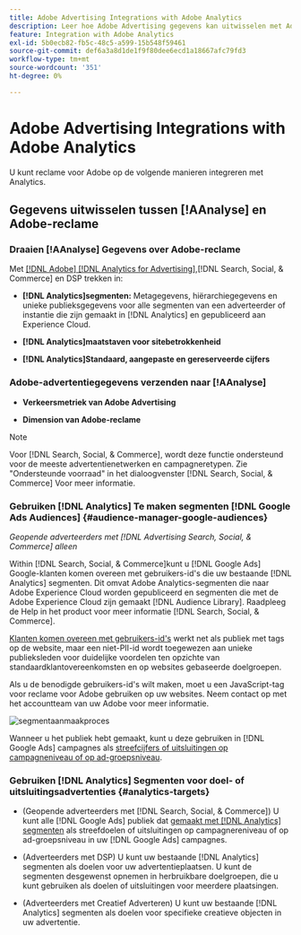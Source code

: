 ```yaml
---
title: Adobe Advertising Integrations with Adobe Analytics
description: Leer hoe Adobe Advertising gegevens kan uitwisselen met Adobe Analytics en hoe u de gegevens kunt gebruiken in Search, Social & Commerce.
feature: Integration with Adobe Analytics
exl-id: 5b0ecb82-fb5c-48c5-a599-15b548f59461
source-git-commit: def6a3a8d1de1f9f80dee6ecd1a18667afc79fd3
workflow-type: tm+mt
source-wordcount: '351'
ht-degree: 0%

---
```


# Adobe Advertising Integrations with Adobe Analytics

U kunt reclame voor Adobe op de volgende manieren integreren met Analytics.

## Gegevens uitwisselen tussen [!AAnalyse] en Adobe-reclame

### Draaien [!AAnalyse] Gegevens over Adobe-reclame

Met [[!DNL Adobe] [!DNL Analytics for Advertising]](/help/integrations/analytics/overview.md),[!DNL Search, Social, & Commerce] en DSP trekken in:

* **[!DNL Analytics]segmenten:**  Metagegevens, hiërarchiegegevens en unieke publieksgegevens voor alle segmenten van een adverteerder of instantie die zijn gemaakt in [!DNL Analytics] en gepubliceerd aan Experience Cloud.

* **[!DNL Analytics]maatstaven voor sitebetrokkenheid**

* **[!DNL Analytics]Standaard, aangepaste en gereserveerde cijfers**

### Adobe-advertentiegegevens verzenden naar [!AAnalyse]

* **Verkeersmetriek van Adobe Advertising**

* **Dimension van Adobe-reclame**

>[!NOTE]
>
>Voor [!DNL Search, Social, & Commerce], wordt deze functie ondersteund voor de meeste advertentienetwerken en campagneretypen. Zie &quot;Ondersteunde voorraad&quot; in het dialoogvenster [!DNL Search, Social, & Commerce] Voor meer informatie.<!-- add link when that's published in ExL -->

### Gebruiken [!DNL Analytics] Te maken segmenten [!DNL Google Ads Audiences] {#audience-manager-google-audiences}

*Geopende adverteerders met [!DNL Advertising Search, Social, & Commerce] alleen*

<!-- Verify all -->

Within [!DNL Search, Social, & Commerce]kunt u [!DNL Google Ads] Google-klanten komen overeen met gebruikers-id&#39;s die uw bestaande [!DNL Analytics] segmenten. Dit omvat Adobe Analytics-segmenten die naar Adobe Experience Cloud worden gepubliceerd en segmenten die met de Adobe Experience Cloud zijn gemaakt [!DNL Audience Library]. Raadpleeg de Help in het product voor meer informatie [!DNL Search, Social, & Commerce].

[Klanten komen overeen met gebruikers-id&#39;s](https://support.google.com/google-ads/answer/9199250) werkt net als publiek met tags op de website, maar een niet-PII-id wordt toegewezen aan unieke publieksleden voor duidelijke voordelen ten opzichte van standaardklantovereenkomsten en op websites gebaseerde doelgroepen.

Als u de benodigde gebruikers-id&#39;s wilt maken, moet u een JavaScript-tag voor reclame voor Adobe gebruiken <!-- with a user ID parameter -->op uw websites. Neem contact op met het accountteam van uw Adobe voor meer informatie.

![segmentaanmaakproces](/help/integrations/assets/ad_search_user_id_pic.png)

Wanneer u het publiek hebt gemaakt, kunt u deze gebruiken in [!DNL Google Ads] campagnes als [streefcijfers of uitsluitingen op campagneniveau of op ad-groepsniveau](#audience-manager-targets).

### Gebruiken [!DNL Analytics] Segmenten voor doel- of uitsluitingsadvertenties {#analytics-targets}

* (Geopende adverteerders met [!DNL Search, Social, & Commerce]) U kunt alle [!DNL Google Ads] publiek dat [gemaakt met [!DNL Analytics] segmenten](#audience-manager-google-audiences) als streefdoelen of uitsluitingen op campagnereniveau of op ad-groepsniveau in uw [!DNL Google Ads] campagnes.

* (Adverteerders met DSP) U kunt uw bestaande [!DNL Analytics] segmenten als doelen voor uw advertentieplaatsen. U kunt de segmenten desgewenst opnemen in herbruikbare doelgroepen, die u kunt gebruiken als doelen of uitsluitingen voor meerdere plaatsingen.

* (Adverteerders met Creatief Adverteren) U kunt uw bestaande [!DNL Analytics] segmenten als doelen voor specifieke creatieve objecten in uw advertentie.
